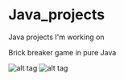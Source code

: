 # Java_projects
Java projects I'm working on


Brick breaker game in pure Java 

![alt tag](https://i.imgur.com/k6CBzMo.png)
![alt tag](https://i.imgur.com/vB2BWJw.png)
